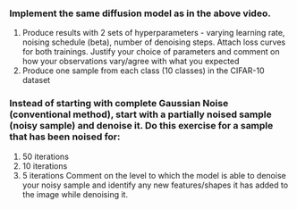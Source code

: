 ### Implement the same diffusion model as in the above video.

1. Produce results with 2 sets of hyperparameters - varying learning rate, noising schedule (beta), number of denoising steps.
   Attach loss curves for both trainings. Justify your choice of parameters and comment on how your observations vary/agree with what you expected
2. Produce one sample from each class (10 classes) in the CIFAR-10 dataset

### Instead of starting with complete Gaussian Noise (conventional method), start with a partially noised sample (noisy sample) and denoise it. Do this exercise for a sample that has been noised for:

1. 50 iterations
2. 10 iterations
3. 5 iterations
   Comment on the level to which the model is able to denoise your noisy sample and identify any new features/shapes it has added to the image while denoising it.
